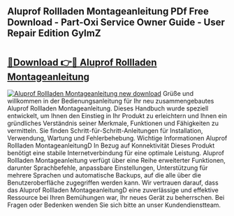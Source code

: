 ## Aluprof Rollladen Montageanleitung PDf Free Download - Part-Oxi Service Owner Guide - User Repair Edition GyImZ

# <h2><a href="http://df8drxr.blite.top/?on=Aluprof+Rollladen+Montageanleitung">🔗Download 👉🔴 Aluprof Rollladen Montageanleitung</a></h2>

[![Aluprof Rollladen Montageanleitung new download](https://i.imgur.com/lujVjoI.png)](http://df8drxr.blite.top/?on=Aluprof+Rollladen+Montageanleitung)
Grüße und willkommen in der Bedienungsanleitung für Ihr neu zusammengebautes Aluprof Rollladen Montageanleitung. Dieses Handbuch wurde speziell entwickelt, um Ihnen den Einstieg in Ihr Produkt zu erleichtern und Ihnen ein gründliches Verständnis seiner Merkmale, Funktionen und Fähigkeiten zu vermitteln. Sie finden Schritt-für-Schritt-Anleitungen für Installation, Verwendung, Wartung und Fehlerbehebung. Wichtige Informationen Aluprof Rollladen MontageanleitungD In Bezug auf Konnektivität Dieses Produkt benötigt eine stabile Internetverbindung für eine optimale Leistung. Aluprof Rollladen Montageanleitung verfügt über eine Reihe erweiterter Funktionen, darunter Sprachbefehle, anpassbare Einstellungen, Unterstützung für mehrere Sprachen und automatische Backups, auf die alle über die Benutzeroberfläche zugegriffen werden kann. Wir vertrauen darauf, dass das Aluprof Rollladen MontageanleitungD eine zuverlässige und effektive Ressource bei Ihren Bemühungen war, Ihr neues Gerät zu beherrschen. Bei Fragen oder Bedenken wenden Sie sich bitte an unser Kundendienstteam.

